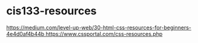 # cis133-resources 
<!DOCTYPE html>
<html>
    <body>
        <a href="url">https://medium.com/level-up-web/30-html-css-resources-for-beginners-4e4d0af4b44b
https://www.cssportal.com/css-resources.php</a>
    </body>
</html>